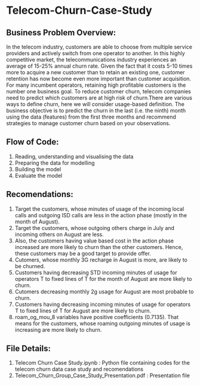# Telecom-Churn-Case-Study
## Business Problem Overview:

In the telecom industry, customers are able to choose from multiple service providers and actively switch from one operator to another. In this highly competitive market, the telecommunications industry experiences an average of 15-25% annual churn rate. Given the fact that it costs 5-10 times more to acquire a new customer than to retain an existing one, customer retention has now become even more important than customer acquisition. For many incumbent operators, retaining high profitable customers is the number one business goal. To reduce customer churn, telecom companies need to predict which customers are at high risk of churn.There are various ways to define churn, here we will consider usage-based definition.
The business objective is to predict the churn in the last (i.e. the ninth) month using the data (features) from the first three months and recommend strategies to manage customer churn based on your observations.

## Flow of Code:
1. Reading, understanding and visualising the data
2. Preparing the data for modelling
3. Building the model
4. Evaluate the model

## Recomendations:
1. Target the customers, whose minutes of usage of the incoming local calls and outgoing ISD calls are less in the action phase (mostly in the month of August).
2. Target the customers, whose outgoing others charge in July and incoming others on August are less.
3. Also, the customers having value based cost in the action phase increased are more likely to churn than the other customers. Hence, these customers may be a good target to 
   provide offer.
4. Cutomers, whose monthly 3G recharge in August is more, are likely to be churned.
5. Customers having decreasing STD incoming minutes of usage for operators T to fixed lines of T for the month of August are more likely to churn.
6. Cutomers decreasing monthly 2g usage for August are most probable to churn.
7. Customers having decreasing incoming minutes of usage for operators T to fixed lines of T for August are more likely to churn.
8. roam_og_mou_8 variables have positive coefficients (0.7135). That means for the customers, whose roaming outgoing minutes of usage is increasing are more likely to churn.

## File Details:
1. Telecom Churn Case Study.ipynb : Python file containing codes for the telecom churn data case study and recomendations
2. Telecom_Churn_Group_Case_Study_Presentation.pdf : Presentation file 

